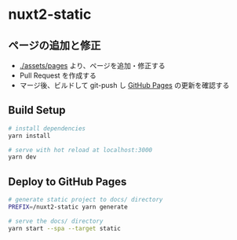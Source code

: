 # nuxt2-static

## ページの追加と修正

- [./assets/pages](./assets/pages) より、ページを追加・修正する
- Pull Request を作成する
- マージ後、ビルドして git-push し [GitHub Pages](https://oshinko.github.com/nuxt2-static) の更新を確認する

## Build Setup

```bash
# install dependencies
yarn install

# serve with hot reload at localhost:3000
yarn dev
```


## Deploy to GitHub Pages

```sh
# generate static project to docs/ directory
PREFIX=/nuxt2-static yarn generate

# serve the docs/ directory
yarn start --spa --target static
```
